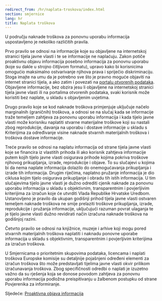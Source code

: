 ```yaml
---
redirect_from: /hr/naplata-troskova/index.html
section: smjernice
lang: hr
title: Naplata troškova
---
```


U području naknade troškova za ponovnu uporabu informacija uspostavljeno je nekoliko različitih pravila. 

Prvo pravilo se odnosi na informacije koje su objavljene na internetskoj stranici tijela javne vlasti i te se informacije ne naplaćuju. Zakon potiče proaktivnu objavu informacija posebno informacija za ponovnu uporabu (koje su dakle u strojno čitljivom formatu), upravo kako bi korisnicima omogućio maksimalno ostvarivanje njihova prava i spriječio diskriminaciju. Stoga imajte na umu da je potrebno sve što je pravno moguće objaviti na internet stranici tijela, a ako zatim i povezati na [portalu otvorenih podataka](http://data.gov.hr). Objavljene informacije, bez obzira jesu li objavljene na internetskoj stranici tijela javne vlasti ili na portalima otvorenih podataka, svaki korisnik može koristiti bez naplate, u skladu s objavljenim uvjetima.

Drugo pravilo koje se kod naknade troškova primjenjuje uključuje načelo marginalnih (graničnih) troškova, a odnosi se na slučaj kada se informacije traže temeljem zahtjeva za ponovnu uporabu informacija i kada tijelo javne vlasti može korisniku naplatiti stvarne materijalne troškove koji su nastali zbog reprodukcije, davanja na uporabu i dostave informacije u skladu s Kriterijima za određivanje visine naknade stvarnih materijalnih troškova i troškova dostave informacije.

Treće pravilo se odnosi na naplatu informacija od strane tijela javne vlasti koje se financira iz vlastitih prihoda ili ako korisnik zahtjeva informacije putem kojih tijelo javne vlasti osigurava prihode kojima pokriva troškove njihovog prikupljanja, izrade, reprodukcije i objave. To su slučajevi u kojima bi da nema naplate informacija dolazilo do onemogućavanja prikupljanja i izrade tih informacija. Drugim riječima, naplatno pružanje informacija je dio ciklusa kojim tijelo osigurava prikupljanje i obradu tih istih informacija. U tim slučajevima tijelo javne vlasti je dužno odrediti cjenik naknade za ponovnu uporabu informacija u skladu s objektivnim, transparentnim i povjerljivim kriterijima za izračun koje će utvrditi Vlada Republike Hrvatske Uredbom. Ustanovljeno je pravilo da ukupan godišnji prihod tijela javne vlasti ostvaren temeljem naknade troškova ne smije prelaziti troškove prikupljanja, izrade, reprodukcije i pružanja informacije, uključujući razuman povrat ulaganja te je tijelo javne vlasti dužno revidirati način izračuna naknade troškova na godišnjoj razini.

Četvrto pravilo se odnosi na knjižnice, muzeje i arhive koji mogu pored stvarnih materijalnih troškova naplatiti i naknadu ponovne uporabe informacija u skladu s objektivnim, transparentnim i povjerljivim kriterijima za izračun troškova.

U Smjernicama o prioritetnim skupovima podataka, licencama i naplati troškova Europske komisije su detaljnije pojašnjeni određeni elementi za izračun troškova što može predstavljati tijelima javne vlasti okvir prilikom izračunavanja troškova. Zbog specifičnosti odredbi o naplati je izuzetno važno da su rješenja koja se donose povodom zahtjeva za ponovnu uporabu informacija podložna preispitivanju u žalbenom postupku od strane Povjerenika za informiranje.

Sljedeće: [Proaktivna objava informacija](../proaktivna-objava-informacija)